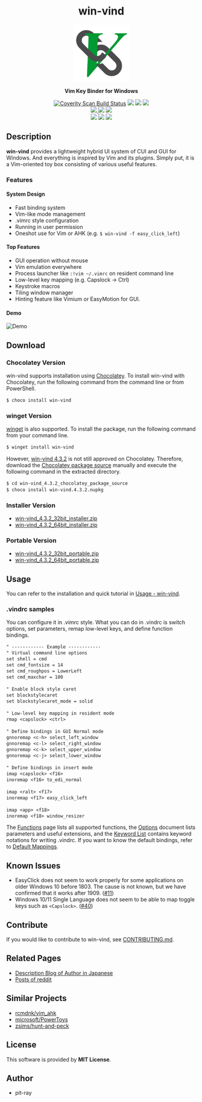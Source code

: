 <h1 align="center">win-vind</h1>

<p align="center">
  <img src="res/icon.png?raw=true" width="150" height="150" />
  <p align="center"><b>Vim Key Binder for Windows</b></p>
  <p align="center">
    <a href="https://scan.coverity.com/projects/pit-ray-win-vind"><img alt="Coverity Scan Build Status" src="https://scan.coverity.com/projects/22417/badge.svg"/></a>
    <a href="https://www.codacy.com/gh/pit-ray/win-vind/dashboard?utm_source=github.com&amp;utm_medium=referral&amp;utm_content=pit-ray/win-vind&amp;utm_campaign=Badge_Grade"><img src="https://app.codacy.com/project/badge/Grade/8f2e6f2826904efd82019f5888574327" /></a>
    <a href="https://github.com/pit-ray/win-vind/actions/workflows/codeql-analysis.yml"><img src="https://github.com/pit-ray/win-vind/actions/workflows/codeql-analysis.yml/badge.svg?branch=master"></a>
      <a href="https://github.com/pit-ray/win-vind/actions/workflows/test.yml"><img src="https://github.com/pit-ray/win-vind/actions/workflows/test.yml/badge.svg" /></a>
     <br>  
    <a href="https://github.com/pit-ray/win-vind/actions/workflows/coverity.yml"><img src="https://github.com/pit-ray/win-vind/actions/workflows/coverity.yml/badge.svg" /> </a>
    <a href="https://github.com/pit-ray/win-vind/actions/workflows/mingw.yml"><img src="https://github.com/pit-ray/win-vind/actions/workflows/mingw.yml/badge.svg?branch=master" /></a>
    <a href="https://github.com/pit-ray/win-vind/actions/workflows/msvc.yml"><img src="https://github.com/pit-ray/win-vind/actions/workflows/msvc.yml/badge.svg" /></a>
    <br>
    <a href="https://community.chocolatey.org/packages/win-vind"><img src="https://img.shields.io/badge/chocolatey-supported-blue" /></a>
    <a href="https://github.com/microsoft/winget-pkgs/tree/master/manifests/p/pit-ray/win-vind"><img src="https://img.shields.io/badge/winget-supported-blue" /></a>
    <img src="https://img.shields.io/badge/Windows%2011-supported-blue" />
  </p>
</p>  



## Description
**win-vind** provides a lightweight hybrid UI system of CUI and GUI for Windows. And everything is inspired by Vim and its plugins. Simply put, it is a Vim-oriented toy box consisting of various useful features.

### Features
#### System Design
- Fast binding system
- Vim-like mode management
- .vimrc style configuration
- Running in user permission
- Oneshot use for Vim or AHK (e.g. `$ win-vind -f easy_click_left`)

#### Top Features
- GUI operation without mouse
- Vim emulation everywhere
- Process launcher like `:!vim ~/.vimrc` on resident command line
- Low-level key mapping (e.g. Capslock -> Ctrl)
- Keystroke macros
- Tiling window manager
- Hinting feature like Vimium or EasyMotion for GUI.



#### Demo

<img src="docs/imgs/4xxdemo.gif" title="Demo" >

<br>  

## Download
### Chocolatey Version
win-vind supports installation using [Chocolatey](https://chocolatey.org/). To install win-vind with Chocolatey, run the following command from the command line or from PowerShell.

```sh
$ choco install win-vind
```

### winget Version
[winget](https://github.com/microsoft/winget-cli) is also supported. To install the package, run the following command from your command line.

```sh
$ winget install win-vind
```

However, [win-vind 4.3.2](https://community.chocolatey.org/packages/win-vind/4.3.2) is not still approved on Chocolatey. Therefore, download the [Chocolatey package source](https://github.com/pit-ray/win-vind/releases/download/v4.3.2/win-vind_4.3.2_chocolatey_package_source.zip) manually and execute the following command in the extracted directory.

```sh
$ cd win-vind_4.3.2_chocolatey_package_source
$ choco install win-vind.4.3.2.nupkg
```

### Installer Version
- [win-vind_4.3.2_32bit_installer.zip](https://github.com/pit-ray/win-vind/releases/download/v4.3.2/win-vind_4.3.2_32bit_installer.zip)
- [win-vind_4.3.2_64bit_installer.zip](https://github.com/pit-ray/win-vind/releases/download/v4.3.2/win-vind_4.3.2_64bit_installer.zip)

### Portable Version
- [win-vind_4.3.2_32bit_portable.zip](https://github.com/pit-ray/win-vind/releases/download/v4.3.2/win-vind_4.3.2_32bit_portable.zip)
- [win-vind_4.3.2_64bit_portable.zip](https://github.com/pit-ray/win-vind/releases/download/v4.3.2/win-vind_4.3.2_64bit_portable.zip)


## Usage
You can refer to the installation and quick tutorial in [Usage - win-vind](https://pit-ray.github.io/win-vind/usage/).  


### .vindrc samples  

You can configure it in .vimrc style. What you can do in .vindrc is switch options, set parameters, remap low-level keys, and define function bindings.

```vim
" ------------ Example ------------
" Virtual command line options
set shell = cmd
set cmd_fontsize = 14
set cmd_roughpos = LowerLeft
set cmd_maxchar = 100

" Enable block style caret
set blockstylecaret
set blockstylecaret_mode = solid

" Low-level key mapping in resident mode
rmap <capslock> <ctrl>

" Define bindings in GUI Normal mode
gnnoremap <c-h> select_left_window
gnnoremap <c-l> select_right_window
gnnoremap <c-k> select_upper_window
gnnoremap <c-j> select_lower_window

" Define bindings in insert mode
imap <capslock> <f16>
inoremap <f16> to_edi_normal

imap <ralt> <f17>
inoremap <f17> easy_click_left

imap <app> <f18>
inoremap <f18> window_resizer
```

The [Functions](https://pit-ray.github.io/win-vind/cheat_sheet/functions/) page lists all supported functions, the [Options](https://pit-ray.github.io/win-vind/cheat_sheet/options/) document lists parameters and useful extensions, and the [Keyword List](https://pit-ray.github.io/win-vind/cheat_sheet/keywords/) contains keyword notations for writing .vindrc. If you want to know the default bindings, refer to <a href="https://pit-ray.github.io/win-vind/cheat_sheet/defaults">Default Mappings</a>. 

## Known Issues
- EasyClick does not seem to work properly for some applications on older Windows 10 before 1803. The cause is not known, but we have confirmed that it works after 1909. ([#11](https://github.com/pit-ray/win-vind/issues/11))
- Windows 10/11 Single Language does not seem to be able to map toggle keys such as `<Capslock>`. ([#40](https://github.com/pit-ray/win-vind/issues/40))

## Contribute
If you would like to contribute to win-vind, see [CONTRIBUTING.md](https://github.com/pit-ray/win-vind/blob/master/CONTRIBUTING.md).

## Related Pages
- <a href="https://www.pit-ray.com/archive/category/win-vind">Description Blog of Author in Japanese</a>  
- <a href="https://www.reddit.com/user/pit-ray/posts/">Posts of reddit</a>  

## Similar Projects
- [rcmdnk/vim_ahk](https://github.com/rcmdnk/vim_ahk)
- [microsoft/PowerToys](https://github.com/microsoft/PowerToys)
- [zsims/hunt-and-peck](https://github.com/zsims/hunt-and-peck)

## License  

This software is provided by **MIT License**.  

## Author

- pit-ray
